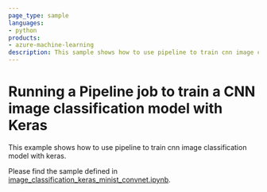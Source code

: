 ```yaml
---
page_type: sample
languages:
- python
products:
- azure-machine-learning
description: This sample shows how to use pipeline to train cnn image classification model with keras.
---
```


# Running a Pipeline job to train a CNN image classification model with Keras
This example shows how to use pipeline to train cnn image classification model with keras. 

Please find the sample defined in [image_classification_keras_minist_convnet.ipynb](image_classification_keras_minist_convnet.ipynb).